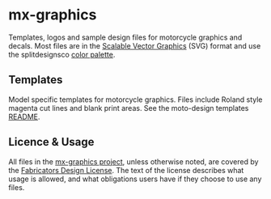 # mx-graphics

Templates, logos and sample design files for motorcycle graphics and decals.  Most files are in the [Scalable Vector Graphics](https://en.wikipedia.org/wiki/Scalable_Vector_Graphics) (SVG) format and use the splitdesignsco [color palette](splitdesignsco.gpl).

## Templates

Model specific templates for motorcycle graphics.  Files include Roland style magenta cut lines and blank print areas.  See the moto-design templates [README](templates/README.md).

## Licence & Usage

All files in the [mx-graphics project](https://github.com/moto-design/mx-graphics), unless otherwise noted, are covered by the [Fabricators Design License](https://github.com/moto-design/mx-graphics/blob/master/fabricators-design-license.txt).  The text of the license describes what usage is allowed, and what obligations users have if they choose to use any files.
